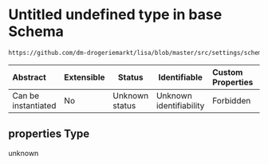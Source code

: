 # Untitled undefined type in base Schema

```txt
https://github.com/dm-drogeriemarkt/lisa/blob/master/src/settings/schema.json#/properties/default_configs/properties/interfaces_attributes/items/properties/computeAttributes/properties
```




| Abstract            | Extensible | Status         | Identifiable            | Custom Properties | Additional Properties | Access Restrictions | Defined In                                                                               |
| :------------------ | ---------- | -------------- | ----------------------- | :---------------- | --------------------- | ------------------- | ---------------------------------------------------------------------------------------- |
| Can be instantiated | No         | Unknown status | Unknown identifiability | Forbidden         | Allowed               | none                | [settings.schema.json\*](../../src/settings/settings.schema.json "open original schema") |

## properties Type

unknown
